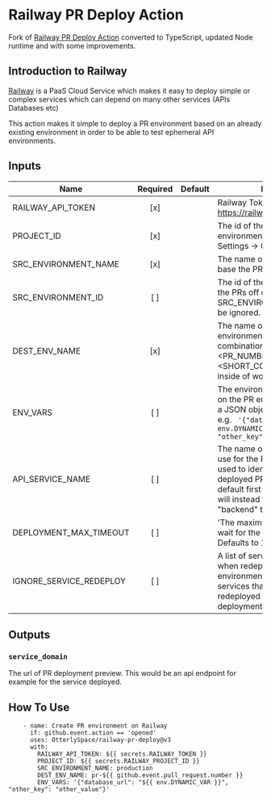 # Railway PR Deploy Action

Fork of [Railway PR Deploy Action](https://github.com/Faolain/railway-pr-deploy) converted to TypeScript, updated Node runtime and with some improvements.

## Introduction to Railway

[Railway](https://railway.app/) is a PaaS Cloud Service which makes it easy to deploy simple or complex services which can depend on many other services (APIs Databases etc)

This action makes it simple to deploy a PR environment based on an already existing environment in order to be able to test ephemeral API environments.

## Inputs

| Name                    | Required | Default | Description                                                                                                                                                                                                                 |
| ----------------------- | :------: | ------- | --------------------------------------------------------------------------------------------------------------------------------------------------------------------------------------------------------------------------- |
| RAILWAY_API_TOKEN       |   [x]    |         | Railway Token. See: https://railway.app/account/tokens                                                                                                                                                                      |
| PROJECT_ID              |   [x]    |         | The id of the project to create environments on. Can be found on Settings -> General page                                                                                                                                   |
| SRC_ENVIRONMENT_NAME    |   [x]    |         | The name of the environment to base the PRs off of.                                                                                                                                                                         |
| SRC_ENVIRONMENT_ID      |   [ ]    |         | The id of the environment to base the PRs off of. If this is provided, SRC_ENVIRONMENT_NAME will be ignored.                                                                                                                |
| DEST_ENV_NAME           |   [x]    |         | The name of the deployed PR environment. Usually a combination of pr-<PR_NUMBER>-<SHORT_COMMIT_HASH> passed inside of workflow                                                                                              |
| ENV_VARS                |   [ ]    |         | The environment variables to set on the PR environment. Should be a JSON object of key value pairs. e.g. ` '{"database_url": "${{ env.DYNAMIC_VAR }}", "other_key": "other_value"}'`                                        |
| API_SERVICE_NAME        |   [ ]    |         | The name of the API service to use for the PR environment. This is used to identify the domain of the deployed PR environment. Will default first this value otherwise it will instead try "app" then "backend" then 'web". |
| DEPLOYMENT_MAX_TIMEOUT  |   [ ]    |         | 'The maximum amount of time to wait for the deployment to finish. Defaults to 10 minutes.'                                                                                                                                  |
| IGNORE_SERVICE_REDEPLOY |   [ ]    |         | A list of service names to ignore when redeploying the PR environment. This is useful for services that don't need to be redeployed on every PR deployment.                                                                 |

## Outputs

### `service_domain`

The url of PR deployment preview. This would be an api endpoint for example for the service deployed.

## How To Use

```
    - name: Create PR environment on Railway
      if: github.event.action == 'opened'
      uses: OtterlySpace/railway-pr-deploy@v3
      with:
        RAILWAY_API_TOKEN: ${{ secrets.RAILWAY_TOKEN }}
        PROJECT_ID: ${{ secrets.RAILWAY_PROJECT_ID }}
        SRC_ENVIRONMENT_NAME: production
        DEST_ENV_NAME: pr-${{ github.event.pull_request.number }}
        ENV_VARS: '{"database_url": "${{ env.DYNAMIC_VAR }}", "other_key": "other_value"}'
```
